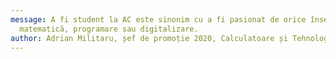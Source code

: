 ```yaml
---
message: A fi student la AC este sinonim cu a fi pasionat de orice înseamnă
  matematică, programare sau digitalizare.
author: Adrian Militaru, șef de promoție 2020, Calculatoare și Tehnologia Informațieie
---
```

